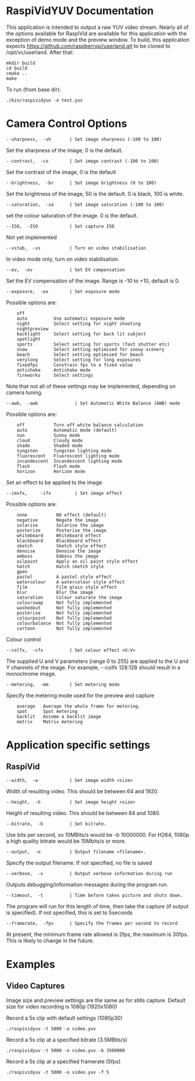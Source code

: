 RaspiVidYUV Documentation
======================

This application is intended to output a raw YUV video stream. Nearly all of the options available for RaspiVid are available for this application with the exception of demo mode and the preview window. To build, this application expects https://github.com/raspberrypi/userland.git to be cloned to /opt/vc/userland. After that:

    mkdir build
    cd build
    cmake ..
    make

To run (from base dir):

    ./bin/raspividyuv -o test.yuv

Camera Control Options
======================

    --sharpness,  -sh       | Set image sharpness (-100 to 100)

Set the sharpness of the image, 0 is the default.

    --contrast,  -co        | Set image contrast (-100 to 100)

Set the contrast of the image, 0 is the default

    --brightness,  -br      | Set image brightness (0 to 100)

Set the brightness of the image, 50 is the default. 0 is black, 100 is white.

    --saturation,  -sa      | Set image saturation (-100 to 100)

set the colour saturation of the image. 0 is the default.

    --ISO,  -ISO            | Set capture ISO

Not yet implemented

    --vstab,  -vs           | Turn on video stabilisation

In video mode only, turn on video stabilisation.

    --ev,  -ev              | Set EV compensation

Set the EV compensation of the image. Range is -10 to +10, default is 0.

    --exposure,  -ex        | Set exposure mode 

Possible options are: 

        off          
        auto          Use automatic exposure mode
        night         Select setting for night shooting
        nightpreview 
        backlight     Select setting for back lit subject
        spotlight    
        sports        Select setting for sports (fast shutter etc)
        snow          Select setting optimised for snowy scenery
        beach         Select setting optimised for beach
        verylong      Select setting for long exposures
        fixedfps      Constrain fps to a fixed value
        antishake     Antishake mode
        fireworks     Select settings

Note that not all of these settings may be implemented, depending on camera tuning.

    --awb,  -awb              | Set Automatic White Balance (AWB) mode
    
Possible options are: 

        off           Turn off white balance calculation
        auto          Automatic mode (default)
        sun           Sunny mode
        cloud         Cloudy mode
        shade         Shaded mode
        tungsten      Tungsten lighting mode
        fluorescent   Fluorescent lighting mode
        incandescent  Incandescent lighting mode
        flash         Flash mode
        horizon       Horizon mode

Set an effect to be applied to the image

    --imxfx,     -ifx         | Set image effect

Possible options are: 

        none           NO effect (default)
        negative       Negate the image
        solarise       Solarise the image
        posterize      Posterise the image
        whiteboard     Whiteboard effect
        blackboard     Blackboard effect
        sketch         Sketch style effect
        denoise        Denoise the image
        emboss         Emboss the image
        oilpaint       Apply an oil paint style effect
        hatch          Hatch sketch style
        gpen          
        pastel         A pastel style effect
        watercolour    A watercolour style effect
        film           Film grain style effect
        blur           Blur the image
        saturation     Colour saturate the image
        colourswap     Not fully implemented
        washedout      Not fully implemented
        posterise      Not fully implemented
        colourpoint    Not fully implemented
        colourbalance  Not fully implemented
        cartoon        Not fully implemented

Colour control

    --colfx,  -cfx          | Set colour effect <U:V>

The supplied U and V parameters (range 0 to 255) are applied to the U and Y channels of the image. For example, --colfx 128:128 should result in a monochrome image.

    --metering,  -mm        | Set metering mode

Specify the metering mode used for the preview and capture

        average   Average the whole frame for metering.
        spot      Spot metering
        backlit   Assume a backlit image
        matrix    Matrix metering


Application specific settings
=============================

RaspiVid
--------

    --width,  -w            | Set image width <size>

Width of resulting video. This should be between 64 and 1920.

    --height,  -h           | Set image height <size>

Height of resulting video. This should be between 64 and 1080.

    --bitrate,  -b          | Set bitrate. 

Use bits per second, so 10MBits/s would be -b 10000000. For H264, 1080p a high quality bitrate would be 15Mbits/s or more.

    --output,  -o           | Output filename <filename>.

Specify the output filename. If not specified, no file is saved

    --verbose,  -v          | Output verbose information during run

Outputs debugging/information messages during the program run.

    --timeout,  -t          | Time before takes picture and shuts down.

The program will run for this length of time, then take the capture (if output is specified). If not specified, this is set to 5seconds

    --framerate,  -fps      | Specify the frames per second to record

At present, the minimum frame rate allowed is 2fps, the maximum is 30fps. This is likely to change in the future.



Examples
========

Video Captures
--------------

Image size and preview settings are the same as for stills capture. Default size for video recording is 1080p (1920x1080)

Record a 5s clip with default settings (1080p30)

    ./raspividyuv -t 5000 -o video.yuv

Record a 5s clip at a specified bitrate (3.5MBits/s)

    ./raspividyuv -t 5000 -o video.yuv -b 3500000

Record a 5s clip at a specified framerate (5fps)

    ./raspividyuv -t 5000 -o video.yuv -f 5


